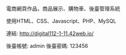 電商網頁作品，商品展示、購物車、後臺管理系統

使用HTML、CSS、Javascript、PHP、MySQL

連結: http://digital112-1-11.42web.io/

後臺帳號: admin
後臺密碼: 123456
